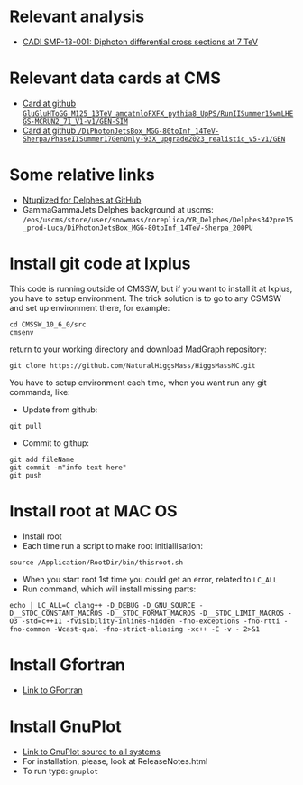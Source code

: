 # Relevant analysis

- [CADI SMP-13-001: Diphoton differential cross sections at 7 TeV](http://cms.cern.ch/iCMS/analysisadmin/cadilines?id=1071&ancode=SMP-13-001&tp=an&line=SMP-13-001)

# Relevant data cards at CMS

- [Card at github `GluGluHToGG_M125_13TeV_amcatnloFXFX_pythia8_UpPS/RunIISummer15wmLHEGS-MCRUN2_71_V1-v1/GEN-SIM`](https://github.com/cms-sw/genproductions/tree/7282e21844f34c9ce1c242356bd78443593d80a6/bin/MadGraph5_aMCatNLO/cards/production/13TeV/higgs/ggh012j_5f_NLO_FXFX_125)
- [Card at github `/DiPhotonJetsBox_MGG-80toInf_14TeV-Sherpa/PhaseIISummer17GenOnly-93X_upgrade2023_realistic_v5-v1/GEN`](https://github.com/cms-sw/genproductions/blob/91a7e73b1ffb7bf16f9c68997e7200c2ab8b9849/bin/Sherpa/cards/production/2017/13TeV/higgs/Run.dat_13TeV_gamgam_3j_loop_Mgg80-13000)

# Some relative links

- [Ntuplized for Delphes at GitHub](https://github.com/fabio-mon/PhaseTwoAnalysis/tree/master/delphesInterface/ntupler)
- GammaGammaJets Delphes background at uscms: `/eos/uscms/store/user/snowmass/noreplica/YR_Delphes/Delphes342pre15_prod-Luca/DiPhotonJetsBox_MGG-80toInf_14TeV-Sherpa_200PU`
# Install git code at lxplus

This code is running outside of CMSSW, but if you want to install it at lxplus, you have to setup environment.
The trick solution is to go to any CSMSW and set up environment there, for example:
```
cd CMSSW_10_6_0/src
cmsenv
```
return to your working directory and download MadGraph repository:
```
git clone https://github.com/NaturalHiggsMass/HiggsMassMC.git
```

You have to setup environment each time, when you want run any git commands, like:
* Update from github:
```
git pull
```
* Commit to githup:
```
git add fileName
git commit -m"info text here"
git push
```
# Install root at MAC OS

- Install root
- Each time run a script to make root initiallisation:
```
source /Application/RootDir/bin/thisroot.sh
```
- When you start root 1st time you could get an error, related to `LC_ALL`
- Run command, which will install missing parts:
```
echo | LC_ALL=C clang++ -D_DEBUG -D_GNU_SOURCE -D__STDC_CONSTANT_MACROS -D__STDC_FORMAT_MACROS -D__STDC_LIMIT_MACROS -O3 -std=c++11 -fvisibility-inlines-hidden -fno-exceptions -fno-rtti -fno-common -Wcast-qual -fno-strict-aliasing -xc++ -E -v - 2>&1
```

# Install Gfortran

- [Link to GFortran](http://www.lapk.org/gfortran/gfortran.php?OS=7)

# Install GnuPlot

- [Link to GnuPlot source to all systems](https://sourceforge.net/projects/gnuplot/files/gnuplot/5.2.4/)
- For installation, please, look at ReleaseNotes.html
- To run type: `gnuplot`

